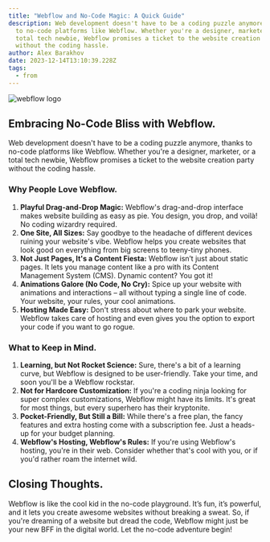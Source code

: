 ```yaml
---
title: "Webflow and No-Code Magic: A Quick Guide"
description: Web development doesn't have to be a coding puzzle anymore, thanks
  to no-code platforms like Webflow. Whether you're a designer, marketer, or a
  total tech newbie, Webflow promises a ticket to the website creation party
  without the coding hassle.
author: Alex Barakhov
date: 2023-12-14T13:10:39.228Z
tags:
  - from
---
```

![webflow logo](/static/img/webflow.webp)

## Embracing No-Code Bliss with Webflow.

Web development doesn't have to be a coding puzzle anymore, thanks to no-code platforms like Webflow. Whether you're a designer, marketer, or a total tech newbie, Webflow promises a ticket to the website creation party without the coding hassle.

### Why People Love Webflow.

1. **Playful Drag-and-Drop Magic:** Webflow's drag-and-drop interface makes website building as easy as pie. You design, you drop, and voilà! No coding wizardry required.
2. **One Site, All Sizes:** Say goodbye to the headache of different devices ruining your website's vibe. Webflow helps you create websites that look good on everything from big screens to teeny-tiny phones.
3. **Not Just Pages, It's a Content Fiesta:** Webflow isn’t just about static pages. It lets you manage content like a pro with its Content Management System (CMS). Dynamic content? You got it!
4. **Animations Galore (No Code, No Cry):** Spice up your website with animations and interactions – all without typing a single line of code. Your website, your rules, your cool animations.
5. **Hosting Made Easy:** Don't stress about where to park your website. Webflow takes care of hosting and even gives you the option to export your code if you want to go rogue.

### What to Keep in Mind.

1. **Learning, but Not Rocket Science:** Sure, there's a bit of a learning curve, but Webflow is designed to be user-friendly. Take your time, and soon you'll be a Webflow rockstar.
2. **Not for Hardcore Customization:** If you're a coding ninja looking for super complex customizations, Webflow might have its limits. It's great for most things, but every superhero has their kryptonite.
3. **Pocket-Friendly, But Still a Bill:** While there's a free plan, the fancy features and extra hosting come with a subscription fee. Just a heads-up for your budget planning.
4. **Webflow's Hosting, Webflow's Rules:** If you're using Webflow's hosting, you're in their web. Consider whether that's cool with you, or if you'd rather roam the internet wild.

## Closing Thoughts.

Webflow is like the cool kid in the no-code playground. It’s fun, it’s powerful, and it lets you create awesome websites without breaking a sweat. So, if you're dreaming of a website but dread the code, Webflow might just be your new BFF in the digital world. Let the no-code adventure begin!